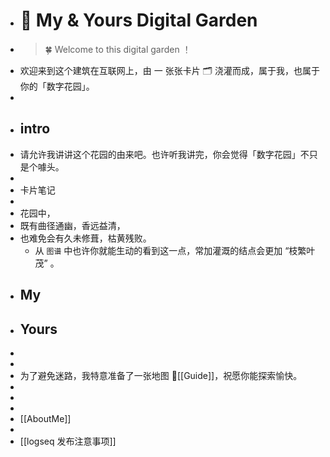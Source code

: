 - #  🌷 My & Yours Digital Garden
- >  🍀 Welcome to this digital garden  ！
- 欢迎来到这个建筑在互联网上，由 一 张张卡片 🗂️ 浇灌而成，属于我，也属于你的「数字花园」。
-
- ## intro
- 请允许我讲讲这个花园的由来吧。也许听我讲完，你会觉得「数字花园」不只是个噱头。
-
- 卡片笔记
-
- 花园中，
- 既有曲径通幽，香远益清，
- 也难免会有久未修葺，枯黄残败。
	- 从 `图谱` 中也许你就能生动的看到这一点，常加灌溉的结点会更加 “枝繁叶茂” 。
- ## My
- ## Yours
-
-
- 为了避免迷路，我特意准备了一张地图 📍[[Guide]]，祝愿你能探索愉快。
-
-
-
- [[AboutMe]]
-
- [[logseq 发布注意事项]]
